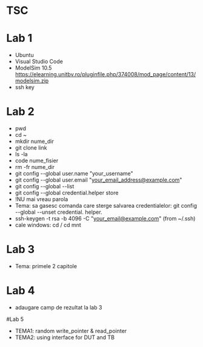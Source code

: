 # TSC


# Lab 1
- Ubuntu
- Visual Studio Code
- ModelSim 10.5 https://elearning.unitbv.ro/pluginfile.php/374008/mod_page/content/13/modelsim.zip
- ssh key

# Lab 2
- pwd
- cd ~
- mkdir nume_dir
- git clone link
- ls -la
- code nume_fisier
- rm -fr nume_dir
- git config --global user.name "your_username"
- git config --global user.email "your_email_address@example.com"
- git config --global --list
- git config --global credential.helper store
- !NU mai vreau parola 
- Tema: sa gasesc comanda care sterge salvarea credentialelor: git config --global --unset credential. helper.
- ssh-keygen -t rsa -b 4096 -C "your_email@example.com" (from ~/.ssh)
- cale windows: cd / cd mnt

# Lab 3
- Tema: primele 2 capitole

# Lab 4
- adaugare camp de rezultat la lab 3

#Lab 5
- TEMA1: random write_pointer & read_pointer
- TEMA2: using interface for DUT and TB